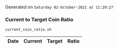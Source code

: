 Generated on `Saturday 02-October-2021 at 11:29:27`

### Current to Target Coin Ratio
`current_coin_ratio.sh`

Date|Current|Target|Ratio
---|---|---|---
